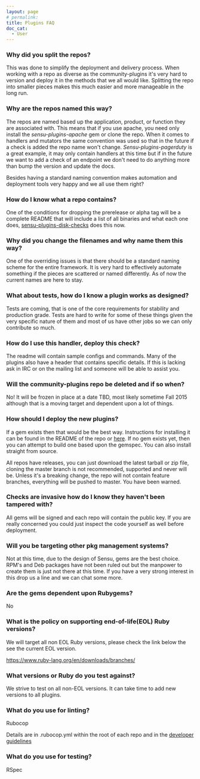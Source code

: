 ```yaml
---
layout: page
# permalink:
title: Plugins FAQ
doc_cat:
  - User
---
```


### Why did you split the repos?

This was done to simplify the deployment and delivery process.  When working with a repo as diverse as the community-plugins it's very hard to version and deploy it in the methods that we all would like.  Splitting the repo into smaller pieces makes this much easier and more manageable in the long run.

### Why are the repos named this way?

The repos are named based up the application, product, or function they are associated with.  This means that if you use apache, you need only install the *sensu-plugins-apache* gem or clone the repo.  When it comes to handlers and mutators the same convention was used so that in the future if a check is added the repo name won't change.  *Sensu-plugins-pagerduty* is a great example, it may only contain handlers at this time but if in the future we want to add a check of an endpoint we don't need to do anything more than bump the version and update the docs.

Besides having a standard naming convention makes automation and deployment tools very happy and we all use them right?

### How do I know what a repo contains?

One of the conditions for dropping the prerelease or alpha tag will be a complete README that will include a list of all binaries and what each one does, [sensu-plugins-disk-checks][1] does this now.

### Why did you change the filenames and why name them this way?

One of the overriding issues is that there should be a standard naming scheme for the entire framework.  It is very hard to effectively automate something if the pieces are scattered or named differently.  As of now the current names are here to stay.

### What about tests, how do I know a plugin works as designed?

Tests are coming, that is one of the core requirements for stability and production grade.  Tests are hard to write for some of these things given the very specific nature of them and most of us have other jobs so we can only contribute so much.

### How do I use this handler, deploy this check?

The readme will contain sample configs and commands.  Many of the plugins also have a header that contains specific details.  If this is lacking ask in IRC or on the mailing list and someone will be able to assist you.

### Will the community-plugins repo be deleted and if so when?

No!  It will be frozen in place at a date TBD, most likely sometime Fall 2015 although that is a moving target and dependent upon a lot of things.

### How should I deploy the new plugins?

If a gem exists then that would be the best way.  Instructions for installing it can be found in the README of the repo or [here][3].  If no gem exists yet, then you can attempt to build one based upon the gemspec.  You can also install straight from source.

All repos have releases, you can just download the latest tarball or zip file, cloning the master branch is not recommended, supported and never will be.  Unless it's a breaking change, the repo will not contain feature branches, everything will be pushed to master.  You have been warned.

### Checks are invasive how do I know they haven't been tampered with?

All gems will be signed and each repo will contain the public key.  If you are really concerned you could just inspect the code yourself as well before deployment.

### Will you be targeting other pkg management systems?

Not at this time, due to the design of Sensu, gems are the best choice.  RPM's and Deb packages have not been ruled out but the manpower to create them is just not there at this time.  If you have a very strong interest in this drop us a line and we can chat some more.

### Are the gems dependent upon Rubygems?

No

### What is the policy on supporting end-of-life(EOL) Ruby versions?

We will target all non EOL Ruby versions, please check the link below the see the current EOL version.

https://www.ruby-lang.org/en/downloads/branches/

### What versions or Ruby do you test against?

We strive to test on all non-EOL versions. It can take time to add new versions to all plugins.

### What do you use for linting?

Rubocop

Details are in .rubocop.yml within the root of each repo and in the [developer guidelines][2]

### What do you use for testing?

RSpec

[1]: https://github.com/sensu-plugins/sensu-plugins-disk-checks
[2]: http://sensu-plugins.io/docs/developer_guidelines.html
[3]: http://sensu-plugins.io/docs/installation_instructions.html
